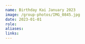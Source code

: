 ```yaml
---
name: Birthday Kai January 2023
image: /group-photos/IMG_0845.jpg
date: 2023-01-01
role: 
aliases:
links:
---
```


